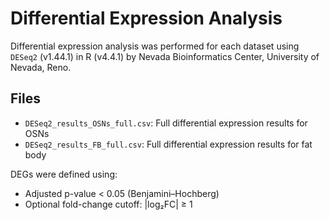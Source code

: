 # Differential Expression Analysis

Differential expression analysis was performed for each dataset using `DESeq2` (v1.44.1) in R (v4.4.1)
by Nevada Bioinformatics Center, University of Nevada, Reno.

## Files
- `DESeq2_results_OSNs_full.csv`: Full differential expression results for OSNs
- `DESeq2_results_FB_full.csv`: Full differential expression results for fat body

DEGs were defined using:
- Adjusted p-value < 0.05 (Benjamini–Hochberg)
- Optional fold-change cutoff: |log₂FC| ≥ 1
